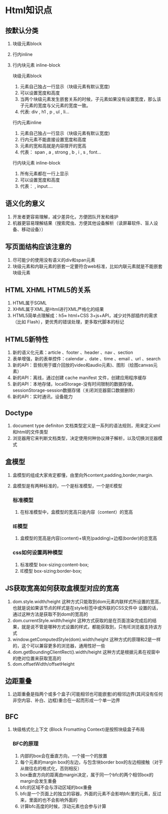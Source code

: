 # Html知识点

## 按默认分类
1. 块级元素block
2. 行内inline
3. 行内块元素 inline-block

    块级元素block
    1. 元素自己独占一行显示（块级元素有默认宽度)
    2. 可以设置宽度和高度
    3. 当两个块级元素发生嵌套关系的时候，子元素如果没有设置宽度，那么该子元素的宽度与父元素的宽度一致。
    4. 代表: div , h1 , p , ul , li...

    行内元素inline
    1. 元素自己独占一行显示（块级元素有默认宽度)
    2. 行内元素不能直接设置宽度和高度
    3. 元素的宽和高就是内容撑开的宽高
    4. 代表： span , a , strong , b , i , s , font...

    行内块元素 inline-block
    1. 所有元素都在一行上显示
    2. 可以设置宽度和高度
    3. 代表：   , input....

## 语义化的意义
1. 开发者更容易理解，减少差异化，方便团队开发和维护
2. 机器更容易理解结果（搜索爬虫、方便其他设备解析（读屏幕软件、盲人设备、移动设备））

## 写页面结构应该注意的
1. 尽可能少的使用没有语义的div和span元素
2. 块级元素和内联元素的嵌套一定要符合web标准，比如内联元素就是不能嵌套块级元素

## HTML XHML HTML5的关系
1. HTML属于SGML
2. XHML属于XML,是Html进行XML严格化的结果
3. HTML5简单点理解成：h5≈ html+CSS 3+js+API，减少对外部插件的需求（比如 Flash），更优秀的错误处理，更多取代脚本的标记

## HTML5新特性
1. 新的语义化元素：article 、footer 、header 、nav 、section
2. 表单增强，新的表单控件：calendar 、date 、time 、email 、url 、search
3. 新的API：音频(用于媒介回放的video和audio元素)、图形（绘图canvas元素）
4. 新的API：离线，通过创建 cache manifest 文件，创建应用程序缓存
5. 新的API：本地存储，localStorage-没有时间限制的数据存储，sessionStorage-session数据存储（关闭浏览器窗口数据删除）
6. 新的API：实时通讯，设备能力

## Doctype
1. document type definiton 文档类型定义是一系列的语法规则，用来定义xml和html的文件类型
2. 浏览器用它来判断文档类型，决定使用何种协议辣子解析，以及切换浏览器模式

## 盒模型
1. 盒模型的组成大家肯定都懂，由里向外content,padding,border,margin.
2. 盒模型是有两种标准的，一个是标准模型，一个是IE模型

    ### 标准模型
    1. 在标准模型中，盒模型的宽高只是内容（content）的宽高

    ### IE模型
    1. 盒模型的宽高是内容(content)+填充(padding)+边框(border)的总宽高

    ### css如何设置两种模型
    1. 标准模型 box-sizing:content-box;
    2. IE模型 box-sizing:border-box;

## JS获取宽高如何获取盒模型对应的宽高
1. dom.style.width/height
这种方式只能取到dom元素内联样式所设置的宽高，也就是说如果该节点的样式是在style标签中或外联的CSS文件中 设置的话，通过这种方法是获取不到dom的宽高的
2. dom.currentStyle.width/height
这种方式获取的是在页面渲染完成后的结果，就是说不管是哪种方式设置的样式，都能获取到，只有IE浏览器支持该方式
3. window.getComputedStyle(dom).width/height
这种方式的原理和2是一样的，这个可以兼容更多的浏览器，通用性好一些
4. dom.getBoundingClientRect().width/height
这种方式是根据元素在视窗中的绝对位置来获取宽高的
5. dom.offsetWidth/offsetHeight

## 边距重叠
1. 边距重叠是指两个或多个盒子(可能相邻也可能嵌套)的相邻边界(其间没有任何非空内容、补白、边框)重合在一起而形成一个单一边界

## BFC
1. 块级格式化上下文 (Block Fromatting Context)是按照块级盒子布局

    ### BFC的原理
    1. 内部的box会在垂直方向，一个接一个的放置
    2. 每个元素的margin box的左边，与包含块border box的左边相接触（对于从做往右的格式化，否则相反）
    3. box垂直方向的距离由margin决定，属于同一个bfc的两个相邻box的margin会发生重叠
    4. bfc的区域不会与浮动区域的box重叠
    5. bfc是一个页面上的独立的容器，外面的元素不会影响bfc里的元素，反过来，里面的也不会影响外面的
    6. 计算bfc高度的时候，浮动元素也会参与计算